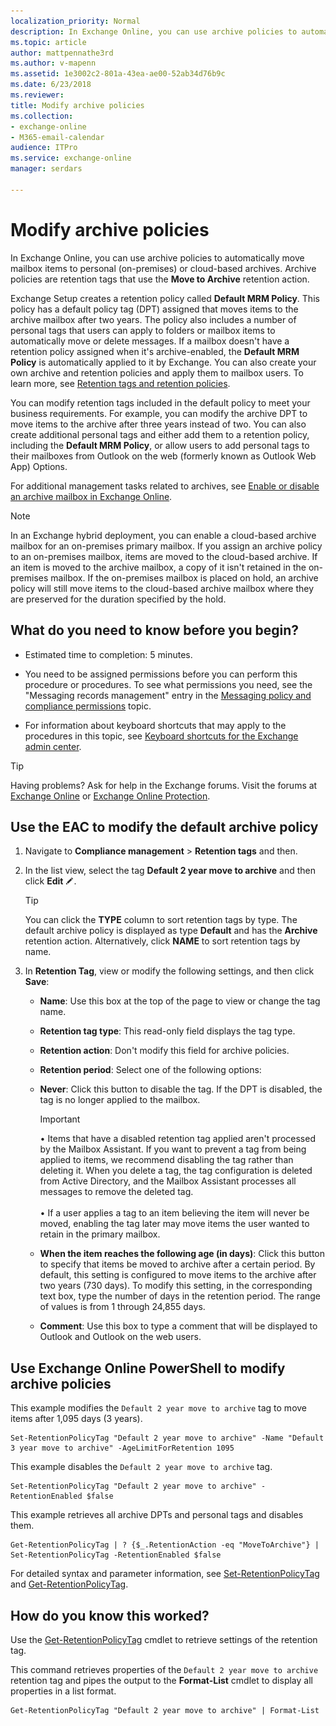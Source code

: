 ```yaml
---
localization_priority: Normal
description: In Exchange Online, you can use archive policies to automatically move mailbox items to personal (on-premises) or cloud-based archives. Archive policies are retention tags that use the Move to Archive retention action.
ms.topic: article
author: mattpennathe3rd
ms.author: v-mapenn
ms.assetid: 1e3002c2-801a-43ea-ae00-52ab34d76b9c
ms.date: 6/23/2018
ms.reviewer: 
title: Modify archive policies
ms.collection: 
- exchange-online
- M365-email-calendar
audience: ITPro
ms.service: exchange-online
manager: serdars

---
```


# Modify archive policies

In Exchange Online, you can use archive policies to automatically move mailbox items to personal (on-premises) or cloud-based archives. Archive policies are retention tags that use the **Move to Archive** retention action.

Exchange Setup creates a retention policy called **Default MRM Policy**. This policy has a default policy tag (DPT) assigned that moves items to the archive mailbox after two years. The policy also includes a number of personal tags that users can apply to folders or mailbox items to automatically move or delete messages. If a mailbox doesn't have a retention policy assigned when it's archive-enabled, the **Default MRM Policy** is automatically applied to it by Exchange. You can also create your own archive and retention policies and apply them to mailbox users. To learn more, see [Retention tags and retention policies](messaging-records-management/retention-tags-and-policies.md).

You can modify retention tags included in the default policy to meet your business requirements. For example, you can modify the archive DPT to move items to the archive after three years instead of two. You can also create additional personal tags and either add them to a retention policy, including the **Default MRM Policy**, or allow users to add personal tags to their mailboxes from Outlook on the web (formerly known as Outlook Web App) Options.

For additional management tasks related to archives, see [Enable or disable an archive mailbox in Exchange Online](https://technet.microsoft.com/library/abf04393-97d1-4ee2-832d-d1c85734de51.aspx).

> [!NOTE]
> In an Exchange hybrid deployment, you can enable a cloud-based archive mailbox for an on-premises primary mailbox. If you assign an archive policy to an on-premises mailbox, items are moved to the cloud-based archive. If an item is moved to the archive mailbox, a copy of it isn't retained in the on-premises mailbox. If the on-premises mailbox is placed on hold, an archive policy will still move items to the cloud-based archive mailbox where they are preserved for the duration specified by the hold.

## What do you need to know before you begin?

- Estimated time to completion: 5 minutes.

- You need to be assigned permissions before you can perform this procedure or procedures. To see what permissions you need, see the "Messaging records management" entry in the [Messaging policy and compliance permissions](https://technet.microsoft.com/library/ec4d3b9f-b85a-4cb9-95f5-6fc149c3899b.aspx) topic.

- For information about keyboard shortcuts that may apply to the procedures in this topic, see [Keyboard shortcuts for the Exchange admin center](../accessibility/keyboard-shortcuts-in-admin-center.md).

> [!TIP]
> Having problems? Ask for help in the Exchange forums. Visit the forums at [Exchange Online](https://go.microsoft.com/fwlink/p/?linkId=267542) or [Exchange Online Protection](https://go.microsoft.com/fwlink/p/?linkId=285351).

## Use the EAC to modify the default archive policy

1. Navigate to **Compliance management** \> **Retention tags** and then.

2. In the list view, select the tag **Default 2 year move to archive** and then click **Edit** ![Edit icon](../media/ITPro_EAC_EditIcon.gif).

   > [!TIP]
   > You can click the **TYPE** column to sort retention tags by type. The default archive policy is displayed as type **Default** and has the **Archive** retention action. Alternatively, click **NAME** to sort retention tags by name.

3. In **Retention Tag**, view or modify the following settings, and then click **Save**:

   - **Name**: Use this box at the top of the page to view or change the tag name.

   - **Retention tag type**: This read-only field displays the tag type.

   - **Retention action**: Don't modify this field for archive policies.

   - **Retention period**: Select one of the following options:

   - **Never**: Click this button to disable the tag. If the DPT is disabled, the tag is no longer applied to the mailbox.

     > [!IMPORTANT]
     > • Items that have a disabled retention tag applied aren't processed by the Mailbox Assistant. If you want to prevent a tag from being applied to items, we recommend disabling the tag rather than deleting it. When you delete a tag, the tag configuration is deleted from Active Directory, and the Mailbox Assistant processes all messages to remove the deleted tag. <br/><br/>• If a user applies a tag to an item believing the item will never be moved, enabling the tag later may move items the user wanted to retain in the primary mailbox.

   - **When the item reaches the following age (in days)**: Click this button to specify that items be moved to archive after a certain period. By default, this setting is configured to move items to the archive after two years (730 days). To modify this setting, in the corresponding text box, type the number of days in the retention period. The range of values is from 1 through 24,855 days.

   - **Comment**: Use this box to type a comment that will be displayed to Outlook and Outlook on the web users.

## Use Exchange Online PowerShell to modify archive policies

This example modifies the `Default 2 year move to archive` tag to move items after 1,095 days (3 years).

```
Set-RetentionPolicyTag "Default 2 year move to archive" -Name "Default 3 year move to archive" -AgeLimitForRetention 1095
```

This example disables the `Default 2 year move to archive` tag.

```
Set-RetentionPolicyTag "Default 2 year move to archive" -RetentionEnabled $false
```

This example retrieves all archive DPTs and personal tags and disables them.

```
Get-RetentionPolicyTag | ? {$_.RetentionAction -eq "MoveToArchive"} | Set-RetentionPolicyTag -RetentionEnabled $false
```

For detailed syntax and parameter information, see [Set-RetentionPolicyTag](https://technet.microsoft.com/library/6ab21a02-7283-456a-a1c7-1a09b1722981.aspx) and [Get-RetentionPolicyTag](https://technet.microsoft.com/library/5cddcfea-6f67-4481-9c00-5b13c11d5ced.aspx).

## How do you know this worked?

Use the [Get-RetentionPolicyTag](https://technet.microsoft.com/library/5cddcfea-6f67-4481-9c00-5b13c11d5ced.aspx) cmdlet to retrieve settings of the retention tag.

This command retrieves properties of the `Default 2 year move to archive` retention tag and pipes the output to the **Format-List** cmdlet to display all properties in a list format.

```
Get-RetentionPolicyTag "Default 2 year move to archive" | Format-List
```
